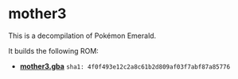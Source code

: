# mother3

This is a decompilation of Pokémon Emerald.

It builds the following ROM:

* [**mother3.gba**](https://datomatic.no-intro.org/index.php?page=show_record&s=23&n=2347) `sha1: 4f0f493e12c2a8c61b2d809af03f7abf87a85776`
